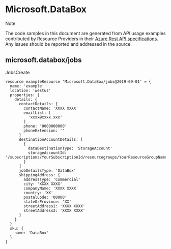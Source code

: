 # Microsoft.DataBox
  
> [!NOTE]
> The code samples in this document are generated from API usage examples contributed by Resource Providers in their [Azure Rest API specifications](https://github.com/Azure/azure-rest-api-specs). Any issues should be reported and addressed in the source.


## microsoft.databox/jobs

JobsCreate
```bicep
resource exampleResource 'Microsoft.DataBox/jobs@2019-09-01' = {
  name: 'example'
  location: 'westus'
  properties: {
    details: {
      contactDetails: {
        contactName: 'XXXX XXXX'
        emailList: [
          'xxxx@xxxx.xxx'
        ]
        phone: '0000000000'
        phoneExtension: ''
      }
      destinationAccountDetails: [
        {
          dataDestinationType: 'StorageAccount'
          storageAccountId: '/subscriptions/YourSubscriptionId/resourcegroups/YourResourceGroupName/providers/Microsoft.Storage/storageAccounts/YourStorageAccountName'
        }
      ]
      jobDetailsType: 'DataBox'
      shippingAddress: {
        addressType: 'Commercial'
        city: 'XXXX XXXX'
        companyName: 'XXXX XXXX'
        country: 'XX'
        postalCode: '00000'
        stateOrProvince: 'XX'
        streetAddress1: 'XXXX XXXX'
        streetAddress2: 'XXXX XXXX'
      }
    }
  }
  sku: {
    name: 'DataBox'
  }
}
```

